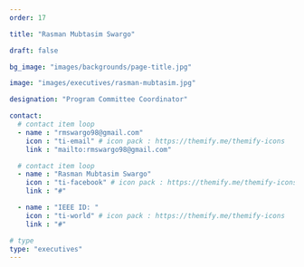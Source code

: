 ```yaml
---
order: 17

title: "Rasman Mubtasim Swargo"

draft: false

bg_image: "images/backgrounds/page-title.jpg"

image: "images/executives/rasman-mubtasim.jpg"

designation: "Program Committee Coordinator"

contact:
  # contact item loop
  - name : "rmswargo98@gmail.com"
    icon : "ti-email" # icon pack : https://themify.me/themify-icons
    link : "mailto:rmswargo98@gmail.com"

  # contact item loop
  - name : "Rasman Mubtasim Swargo"
    icon : "ti-facebook" # icon pack : https://themify.me/themify-icons
    link : "#"

  - name : "IEEE ID: "
    icon : "ti-world" # icon pack : https://themify.me/themify-icons
    link : "#"

# type
type: "executives"
---
```


